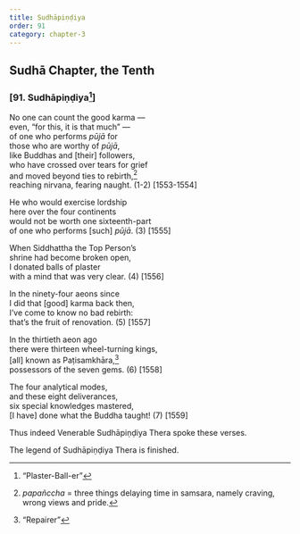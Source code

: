 ```yaml
---
title: Sudhāpiṇḍiya
order: 91
category: chapter-3
---
```


## Sudhā Chapter, the Tenth

### \[91. Sudhāpiṇḍiya[^1]\]

No one can count the good karma —  
even, “for this, it is that much” —  
of one who performs *pūjā* for  
those who are worthy of *pūjā*,  
like Buddhas and \[their\] followers,  
who have crossed over tears for grief  
and moved beyond ties to rebirth,[^2]  
reaching nirvana, fearing naught. (1-2) \[1553-1554\]

He who would exercise lordship  
here over the four continents  
would not be worth one sixteenth-part  
of one who performs \[such\] *pūjā*. (3) \[1555\]

When Siddhattha the Top Person’s  
shrine had become broken open,  
I donated balls of plaster  
with a mind that was very clear. (4) \[1556\]

In the ninety-four aeons since  
I did that \[good\] karma back then,  
I’ve come to know no bad rebirth:  
that’s the fruit of renovation. (5) \[1557\]

In the thirtieth aeon ago  
there were thirteen wheel-turning kings,  
\[all\] known as Paṭisamkhāra,[^3]  
possessors of the seven gems. (6) \[1558\]

The four analytical modes,  
and these eight deliverances,  
six special knowledges mastered,  
\[I have\] done what the Buddha taught! (7) \[1559\]

Thus indeed Venerable Sudhāpiṇḍiya Thera spoke these verses.

The legend of Sudhāpiṇḍiya Thera is finished.

[^1]: “Plaster-Ball-er”

[^2]: *papañ<span class="diacritics" data-state="on">c</span><span class="no-diacritics" data-state="off">ch</span>a* = three things delaying time in samsara, namely craving, wrong views and pride.

[^3]: “Repairer”
